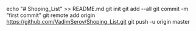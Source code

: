 echo "# Shoping_List" >> README.md
git init
git add --all
git commit -m "first commit"
git remote add origin https://github.com/VadimSerov/Shoping_List.git
git push -u origin master
